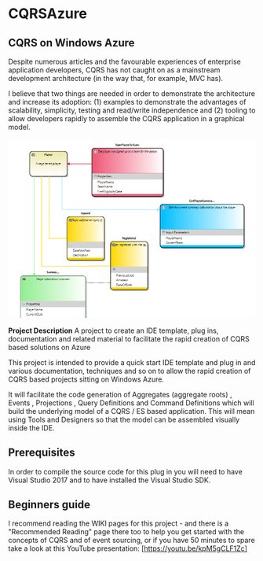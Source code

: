 # CQRSAzure

## CQRS on Windows Azure

Despite numerous articles and the favourable experiences of enterprise application developers, CQRS has not caught on as a mainstream development architecture (in the way that, for example, MVC has).

I believe that two things are needed in order to demonstrate the architecture and increase its adoption: (1) examples to demonstrate the advantages of scalability, simplicity, testing and read/write independence and (2) tooling to allow developers rapidly to assemble the CQRS application in a graphical model.

![Designer](https://github.com/MerrionComputing/CQRSAzure/blob/master/CQRSAzure/Images/Aggregate_Projection_Events_QueryDefinition_CommandDefinition.PNG)

**Project Description**
A project to create an IDE template, plug ins, documentation and related material to facilitate the rapid creation of CQRS based solutions on Azure

This project is intended to provide a quick start IDE template and plug in and various documentation, techniques and so on to allow the rapid creation of CQRS based projects sitting on Windows Azure.

It will facilitate the code generation of  Aggregates (aggregate roots) ,  Events ,  Projections ,  Query Definitions and  Command Definitions which will build the underlying model of a CQRS / ES based application. This will mean using  Tools and Designers so that the model can be assembled visually inside the IDE.

## Prerequisites

In order to compile the source code for this plug in you will need to have Visual Studio 2017 and to have installed the Visual Studio SDK.

## Beginners guide

I recommend reading the WIKI pages for this project - and there is a "Recommended Reading" page there too to help you get started with the concepts of CQRS and of event sourcing, or if you have 50 minutes to spare take a look at this YouTube presentation: [https://youtu.be/kpM5gCLF1Zc]
